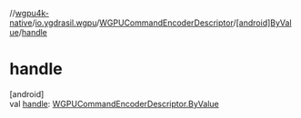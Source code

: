 //[wgpu4k-native](../../../../index.md)/[io.ygdrasil.wgpu](../../index.md)/[WGPUCommandEncoderDescriptor](../index.md)/[[android]ByValue](index.md)/[handle](handle.md)

# handle

[android]\
val [handle](handle.md): [WGPUCommandEncoderDescriptor.ByValue](../../../io.ygdrasil.wgpu.android/-w-g-p-u-command-encoder-descriptor/-by-value/index.md)